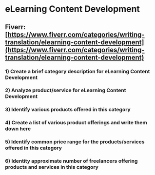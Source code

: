 # eLearning Content Development
## Fiverr: [https://www.fiverr.com/categories/writing-translation/elearning-content-development](https://www.fiverr.com/categories/writing-translation/elearning-content-development)
### 1) Create a brief category description for eLearning Content Development
### 2) Analyze product/service for eLearning Content Development
### 3) Identify various products offered in this category
### 4) Create a list of various product offerings and write them down here
### 5) Identify common price range for the products/services offered in this category
### 6) Identity approximate number of freelancers offering products and services in this category
